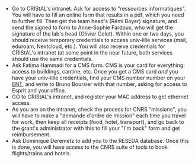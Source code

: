 * Go to CRIStAL's intranet. Ask for access to "ressources informatiques". You will have to fill an online form that results in a pdf, which you need to further fill. Then get the team head's (Rémi Boyer) signature, and send the signed to form to Anne-Sophie Fardoux, who will get the signature of the lab's head (Olivier Colot). Within one or two days, you should receive temporary credentials to access univ-lille services (mail, eduroam, Nextcloud, etc.). You will also receive credentials for CRIStAL's intranet (at some point in the near future, both services should use the same credentials.
* Ask Fatima Hammadi for a CMS form. CMS is your card for everything: access to buildings, cantine, etc. Once you get a CMS card *and* you have your univ-lille credentials, find your CMS number number on your [ENT](ent.univ-lille.fr), and write to Bruno Boursier with that number, asking for access to Esprit and your office.
* GO to CRIStAL's intranet, and register your MAC address to get ethernet access.
* As you are on the intranet, check the process for CNRS "missions", you will have to make a "demande d'ordre de mission" each time you travel for work, then keep all receipts (food, hotel, transport), and go back to the grant's administrator with this to fill your "I'm back" form and get reimbursement.
* Ask Dominique Deremetz to add you to the RESEDA database. Once this is done, you will have access to the CNRS suite of tools to book flights/trains and hotels.
